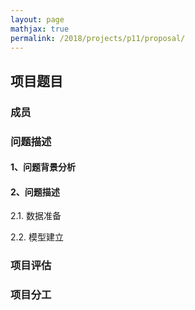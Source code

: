 ```yaml
---
layout: page
mathjax: true
permalink: /2018/projects/p11/proposal/
---
```


## 项目题目

### 成员

### 问题描述

#### 1、问题背景分析

#### 2、问题描述

2.1. 数据准备

2.2. 模型建立

### 项目评估

### 项目分工